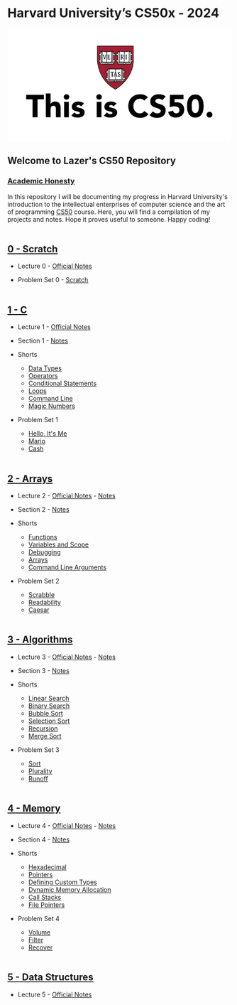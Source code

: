 # Harvard University’s CS50x - 2024

![This is CS50](img/this_is_cs50.webp)

## Welcome to Lazer's CS50 Repository

### [Academic Honesty](https://cs50.harvard.edu/x/2024/honesty/)

In this repository I will be documenting my progress in Harvard University's introduction to the intellectual enterprises of computer science and the art of programming [CS50](https://cs50.harvard.edu/x/2024/) course. Here, you will find a compilation of my projects and notes. Hope it proves useful to someone. Happy coding!
<br><br>

## [0 - Scratch](https://cs50.harvard.edu/x/2024/weeks/0/)

- Lecture 0 - [Official Notes](https://cs50.harvard.edu/x/2024/notes/0/)

- Problem Set 0 - [Scratch](https://scratch.mit.edu/projects/973718749)
<br><br>

## [1 - C](https://cs50.harvard.edu/x/2024/weeks/1/)

- Lecture 1 - [Official Notes](https://cs50.harvard.edu/x/2024/notes/1/)

- Section 1 - [Notes](week1_c/section1.md)

- Shorts
  - [Data Types](week1_c/w1_data_types.md)
  - [Operators](week1_c/w1_operators.md)
  - [Conditional Statements](week1_c/w1_conditional_statements.md)
  - [Loops](week1_c/w1_loops.md)
  - [Command Line](week1_c/w1_command_line.md)
  - [Magic Numbers](week1_c/w1_magic_numbers.md)

- Problem Set 1
  - [Hello, It's Me](week1_c/hello.c)
  - [Mario](week1_c/mario.c)
  - [Cash](week1_c/cash.c)
<br><br>

## [2 - Arrays](https://cs50.harvard.edu/x/2024/weeks/2/)

- Lecture 2 - [Official Notes](https://cs50.harvard.edu/x/2024/notes/2/) - [Notes](week2_arrays/lecture2.md)

- Section 2 - [Notes](week2_arrays/section2.md)

- Shorts
  - [Functions](week2_arrays/w2_functions.md)
  - [Variables and Scope](week2_arrays/w2_variables_and_scope.md)
  - [Debugging](week2_arrays/w2_debugging.md)
  - [Arrays](week2_arrays/w2_arrays.md)
  - [Command Line Arguments](week2_arrays/w2_command_line_arguments.md)

- Problem Set 2
  - [Scrabble](week2_arrays/scrabble.c)
  - [Readability](week2_arrays/readability.c)
  - [Caesar](week2_arrays/caesar.c)
<br><br>

## [3 - Algorithms](https://cs50.harvard.edu/x/2024/weeks/3/)

- Lecture 3 - [Official Notes](https://cs50.harvard.edu/x/2024/notes/3/) - [Notes](week3_algorithms/lecture3.md)

- Section 3 - [Notes](week3_algorithms/section3.md)

- Shorts
  - [Linear Search](week3_algorithms/w3_linear_search.md)
  - [Binary Search](week3_algorithms/w3_binary_search.md)
  - [Bubble Sort](week3_algorithms/w3_bubble_sort.md)
  - [Selection Sort](week3_algorithms/w3_selection_sort.md)
  - [Recursion](week3_algorithms/w3_recursion.md)
  - [Merge Sort](week3_algorithms/w3_merge_sort.md)

- Problem Set 3
  - [Sort](week3_algorithms/sort/answers.txt)
  - [Plurality](week3_algorithms/plurality.c)
  - [Runoff](week3_algorithms/runoff.c)
  <br><br>

## [4 - Memory](https://cs50.harvard.edu/x/2024/weeks/4/)

- Lecture 4 - [Official Notes](https://cs50.harvard.edu/x/2024/notes/4/) - [Notes](week4_memory/lecture4.md)

- Section 4 - [Notes](week4_memory/section4.md)

- Shorts
  - [Hexadecimal](week4_memory/w4_hexadecimal.md)
  - [Pointers](week4_memory/w4_pointers.md)
  - [Defining Custom Types](week4_memory/w4_defining_custom_types.md)
  - [Dynamic Memory Allocation](week4_memory/w4_dynamic_memory_allocation.md)
  - [Call Stacks](week4_memory/w4_call_stacks.md)
  - [File Pointers](week4_memory/w4_file_pointers.md)

- Problem Set 4
  - [Volume](week4_memory/volume/volume.c)
  - [Filter](week4_memory/filter-less/helpers.c)
  - [Recover](week4_memory/recover/recover.c)
  <br><br>

## [5 - Data Structures](https://cs50.harvard.edu/x/2024/weeks/5/)

- Lecture 5 - [Official Notes](https://cs50.harvard.edu/x/2024/notes/5/)
